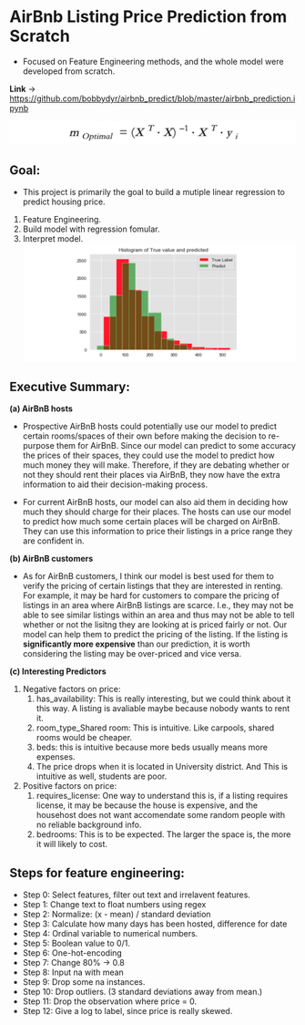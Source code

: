 # AirBnb Listing Price Prediction from Scratch

- Focused on Feature Engineering methods, and the whole model were developed from scratch. 


**Link** -> https://github.com/bobbydyr/airbnb_predict/blob/master/airbnb_prediction.ipynb

![](/pic/fomular1.png)

## Goal:
- This project is primarily the goal to build a mutiple linear regression to predict housing price.

1. Feature Engineering.
2. Build model with regression fomular.
3. Interpret model.
![](/pic/pic1.png)

## Executive Summary:

**(a) AirBnB hosts**
- Prospective AirBnB hosts could potentially use our model to predict certain rooms/spaces of their own before making the decision to re-purpose them for AirBnB. Since our model can predict to some accuracy the prices of their spaces, they could use the model to predict how much money they will make. Therefore, if they are debating whether or not they should rent their places via AirBnB, they now have the extra information to aid their decision-making process.

- For current AirBnB hosts, our model can also aid them in deciding how much they should charge for their places. The hosts can use our model to predict how much some certain places will be charged on AirBnB. They can use this information to price their listings in a price range they are confident in.

**(b) AirBnB customers**
- As for AirBnB customers, I think our model is best used for them to verify the pricing of certain listings that they are interested in renting. For example, it may be hard for customers to compare the pricing of listings in an area where AirBnB listings are scarce. I.e., they may not be able to see similar listings within an area and thus may not be able to tell whether or not the lisitng they are looking at is priced fairly or not. Our model can help them to predict the pricing of the listing. If the listing is **significantly more expensive** than our prediction, it is worth considering the listing may be over-priced and vice versa.

**(c) Interesting Predictors**
1. Negative factors on price:
    1. has_availability: This is really interesting, but we could think about it this way. A listing is avaliable maybe because nobody wants to rent it.
    2. room_type_Shared room: This is intuitive. Like carpools, shared rooms would be cheaper.
    3. beds: this is intuitive because more beds usually means more expenses.
    4. The price drops when it is located in University district. And This is intuitive as well, students are poor.
2. Positive factors on price:
    1. requires_license: One way to understand this is, if a listing requires license, it may be because the house is expensive, and the househost does not want accomendate some random people with no reliable background info.
    2. bedrooms: This is to be expected. The larger the space is, the more it will likely to cost.

## Steps for feature engineering:
- Step 0: Select features, filter out text and irrelavent features.
- Step 1: Change text to float numbers using regex
- Step 2: Normalize: (x - mean) / standard deviation
- Step 3: Calculate how many days has been hosted, difference for date
- Step 4: Ordinal variable to numerical numbers.
- Step 5: Boolean value to 0/1.
- Step 6: One-hot-encoding
- Step 7: Change 80% -> 0.8
- Step 8: Input na with mean
- Step 9: Drop some na instances.
- Step 10: Drop outliers. (3 standard deviations away from mean.)
- Step 11: Drop the observation where price = 0.
- Step 12: Give a log to label, since price is really skewed. 








